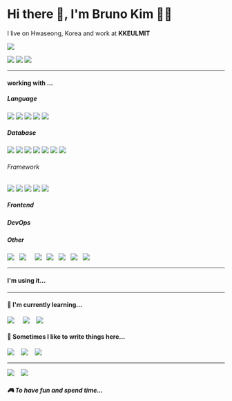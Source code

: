 
  
# Hi there 👋, I'm Bruno Kim 👩‍💻

I live on Hwaseong, Korea and work at **KKEULMIT**

[![](https://visitor-badge.glitch.me/badge?page_id=jhbrunokim.jhbrunokim??style=for-the-badge&logo=appveyor)](#)
  
[![](https://img.shields.io/badge/twitter-%231DA1F2.svg?&style=for-the-badge&logo=twitter&logoColor=white)](https://twitter.com/#)        [![](https://img.shields.io/badge/linkedin-%230077B5.svg?&style=for-the-badge&logo=linkedin&logoColor=white)](https://www.linkedin.com/in/#)        [![](https://img.shields.io/badge/gmail-%23D14836.svg?&style=for-the-badge&logo=gmail&logoColor=white)](mailto:junghyun.kim@kkeulmit.co.kr?subject=Hibruno)

* * *

#### working with ...

##### Language

![](https://img.shields.io/badge/C-00599C?style=for-the-badge&logo=c&logoColor=white)
![](https://img.shields.io/badge/C%2B%2B-00599C?style=for-the-badge&logo=c%2B%2B&logoColor=white)
![](https://img.shields.io/badge/C%23-239120?style=for-the-badge&logo=c-sharp&logoColor=white)
![](https://img.shields.io/badge/Go-00ADD8?style=for-the-badge&logo=go&logoColor=white)
![](https://img.shields.io/badge/JavaScript-F7DF1E?style=for-the-badge&logo=javascript&logoColor=black) 

##### Database

![](https://img.shields.io/badge/MySQL-00000F?style=for-the-badge&logo=mysql&logoColor=white)
![](https://img.shields.io/badge/PostgreSQL-316192?style=for-the-badge&logo=postgresql&logoColor=white)
![](https://img.shields.io/badge/MongoDB-4EA94B?style=for-the-badge&logo=mongodb&logoColor=white)
![](https://img.shields.io/badge/SQLite-07405E?style=for-the-badge&logo=sqlite&logoColor=white)
![](https://img.shields.io/badge/Microsoft%20SQL%20Sever-CC2927?style=for-the-badge&logo=microsoft%20sql%20server&logoColor=white)
![](https://img.shields.io/badge/MariaDB-003545?style=for-the-badge&logo=mariadb&logoColor=white)
![](https://img.shields.io/badge/redis-%23DD0031.svg?&style=for-the-badge&logo=redis&logoColor=white)
![]()
![]()

###### Framework

![](https://img.shields.io/badge/.NET-512BD4?style=for-the-badge&logo=dotnet&logoColor=white)
![](https://img.shields.io/badge/NuGet-004880?style=for-the-badge&logo=nuget&logoColor=white)
![](https://img.shields.io/badge/Node.js-339933?style=for-the-badge&logo=nodedotjs&logoColor=white)
![](https://img.shields.io/badge/npm-CB3837?style=for-the-badge&logo=npm&logoColor=white)
![](https://img.shields.io/badge/Express.js-000000?style=for-the-badge&logo=express&logoColor=white)

##### Frontend

##### DevOps

##### Other

![](https://img.shields.io/badge/html5%20-%23e34f26.svg?&style=for-the-badge&logo=html5&logoColor=white)  
![](https://img.shields.io/badge/CSS3-1572B6?&style=for-the-badge&logo=css3&logoColor=white)  
 
![](https://img.shields.io/badge/React-20232A?style=for-the-badge&logo=react&logoColor=61DAFB)  
![](https://img.shields.io/badge/Bootstrap-563D7C?style=for-the-badge&logo=bootstrap&logoColor=white)  
![](https://img.shields.io/badge/sass%20-%23cc6699.svg?&style=for-the-badge&logo=sass&logoColor=white)  
![](https://img.shields.io/badge/Sketch-F7B500?style=for-the-badge&logo=sketch&logoColor=white)  
![](https://img.shields.io/badge/Docker-2496ED?style=for-the-badge&logo=docker&logoColor=white)  

* * *

#### I'm using it...


* * *

#### 🌱 I'm currently learning...

![](https://img.shields.io/badge/TypeScript-007ACC?style=for-the-badge&logo=typescript&logoColor=white)    
![](https://img.shields.io/badge/next.js-000000?style=for-the-badge&logo=next.js&logoColor=white)   
![](https://img.shields.io/badge/styledcomponents%20-%23db7093.svg?&style=for-the-badge&logo=styled-components&logoColor=white)   
  

#### 💬 Sometimes I like to write things here...

[![](https://img.shields.io/badge/DEV.TO-%230A0A0A.svg?&style=for-the-badge&logo=dev-dot-to&logoColor=white)](https://dev.to/#)    
[![](https://img.shields.io/badge/medium-%2312100E.svg?&style=for-the-badge&logo=medium&logoColor=white)](https://medium.com/#)    
[![](https://img.shields.io/badge/-My%20Blog-17bf63?&style=for-the-badge&logo=blog&logoColor=black)](https://)   

* * *

[![](https://img.shields.io/badge/spotify-%231ED760.svg?&style=for-the-badge&logo=spotify&logoColor=white)](https://open.spotify.com/playlist/#)    [![](https://img.shields.io/badge/Steam-%23000000.svg?&style=for-the-badge&logo=steam&logoColor=white)](steamcommunity.com/id/#/)   

##### 🎮 To have fun and spend time...
